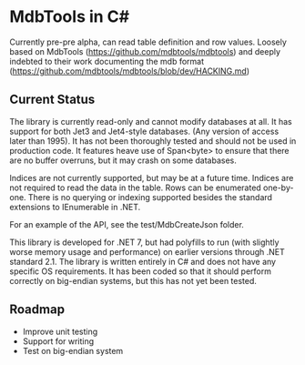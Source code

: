 # MdbTools in C#

Currently pre-pre alpha, can read table definition and row values. Loosely based on MdbTools
(https://github.com/mdbtools/mdbtools) and deeply indebted to their work documenting the mdb format
(https://github.com/mdbtools/mdbtools/blob/dev/HACKING.md)

## Current Status

The library is currently read-only and cannot modify databases at all. It has support for both Jet3 and Jet4-style
databases. (Any version of access later than 1995). It has not been thoroughly tested and should not be used in
production code. It features heave use of Span&lt;byte&gt; to ensure that there are no buffer overruns, but it may crash on
some databases.

Indices are not currently supported, but may be at a future time. Indices are not required to read the data in the table.
Rows can be enumerated one-by-one. There is no querying or indexing supported besides the standard extensions to IEnumerable
in .NET.

For an example of the API, see the test/MdbCreateJson folder.

This library is developed for .NET 7, but had polyfills to run (with slightly worse memory usage and performance) on 
earlier versions through .NET standard 2.1. The library is written entirely in C# and does not have any specific OS
requirements. It has been coded so that it should perform correctly on big-endian systems, but this has not yet been
tested.

## Roadmap

* Improve unit testing
* Support for writing
* Test on big-endian system